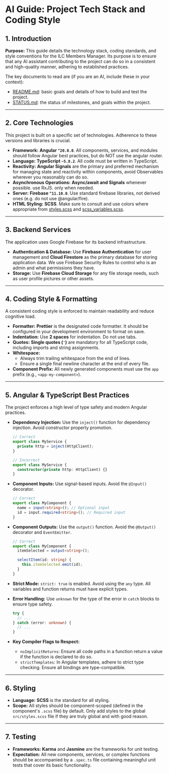 # AI Guide: Project Tech Stack and Coding Style

## 1. Introduction

**Purpose:** This guide details the technology stack, coding standards, and
style conventions for the ILC Members Manager. Its purpose is to ensure that any
AI assistant contributing to the project can do so in a consistent and
high-quality manner, adhering to established practices.

The key documents to read are (if you are an AI, include these in your context):

- [README.md](./README.md): basic goals and details of how to build and test
  the project.
- [STATUS.md](./STATUS.md): the status of milestones, and goals within the
  project.

---

## 2. Core Technologies

This project is built on a specific set of technologies. Adherence to these
versions and libraries is crucial.

- **Framework:** **Angular `^20.0.0`**. All components, services, and modules
  should follow Angular best practices, but do NOT use the angular router.
- **Language:** **TypeScript `~5.8.2`**. All code must be written in TypeScript.
- **Reactivity:** **Angular Signals** are the primary and preferred mechanism
  for managing state and reactivity within components, avoid Observables
  wherever you reasonably can do so.
- **Asynchronous Operations:** **Async/await and Signals** whenever possible.
  use RxJS. only when needed.
- **Server:** **Firebase `^11.10.0`**. Use standard firebase libraries, not
  derived ones (e.g. do not use @angular/fire).
- **HTML Styling:** **SCSS**. Make sure to consult and use colors where
  appropriate from [styles.scss](/src/styles.scss) and
  [scss_variables.scss](/src/scss_variables.scss).

---

## 3. Backend Services

The application uses Google Firebase for its backend infrastructure.

- **Authentication & Database:** Use **Firebase Authentication** for user
  management and **Cloud Firestore** as the primary database for storing
  application data. We use Firebase Security Rules to control who is an admin
  and what permissions they have.
- **Storage:** Use **Firebase Cloud Storage** for any file storage needs, such
  as user profile pictures or other assets.

---

## 4. Coding Style & Formatting

A consistent coding style is enforced to maintain readability and reduce
cognitive load.

- **Formatter:** **Prettier** is the designated code formatter. It should be
  configured in your development environment to format on save.
- **Indentation:** Use **2 spaces** for indentation. Do not use tabs.
- **Quotes:** **Single quotes (`'`)** are mandatory for all TypeScript code,
  including imports and string assignments.
- **Whitespace:**
  - Always trim trailing whitespace from the end of lines.
  - Ensure a single final newline character at the end of every file.
- **Component Prefix:** All newly generated components must use the `app` prefix
  (e.g., `<app-my-component>`).

---

## 5. Angular & TypeScript Best Practices

The project enforces a high level of type safety and modern Angular practices.

- **Dependency Injection:** Use the `inject()` function for dependency
  injection. Avoid constructor property promotion.

  ```typescript
  // Correct
  export class MyService {
    private http = inject(HttpClient);
  }

  // Incorrect
  export class MyService {
    constructor(private http: HttpClient) {}
  }
  ```

- **Component Inputs:** Use signal-based inputs. Avoid the `@Input()` decorator.
  ```typescript
  // Correct
  export class MyComponent {
    name = input<string>(); // Optional input
    id = input.required<string>(); // Required input
  }
  ```
- **Component Outputs:** Use the `output()` function. Avoid the `@Output()`
  decorator and `EventEmitter`.

  ```typescript
  // Correct
  export class MyComponent {
    itemSelected = output<string>();

    selectItem(id: string) {
      this.itemSelected.emit(id);
    }
  }
  ```

- **Strict Mode:** `strict: true` is enabled. Avoid using the `any` type. All
  variables and function returns must have explicit types.
- **Error Handling:** Use `unknown` for the type of the error in `catch` blocks
  to ensure type safety.
  ```typescript
  try {
    // ...
  } catch (error: unknown) {
    // ...
  }
  ```
- **Key Compiler Flags to Respect:**
  - `noImplicitReturns`: Ensure all code paths in a function return a value if
    the function is declared to do so.
  - `strictTemplates`: In Angular templates, adhere to strict type checking.
    Ensure all bindings are type-compatible.

---

## 6. Styling

- **Language:** **SCSS** is the standard for all styling.
- **Scope:** All styles should be component-scoped (defined in the component's
  `.scss` file) by default. Only add styles to the global `src/styles.scss` file
  if they are truly global and with good reason.

---

## 7. Testing

- **Frameworks:** **Karma** and **Jasmine** are the frameworks for unit testing.
- **Expectation:** All new components, services, or complex functions should be
  accompanied by a `.spec.ts` file containing meaningful unit tests that cover
  its basic functionality.
